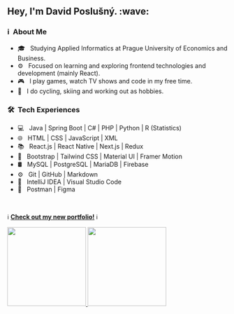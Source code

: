 <h2> Hey, I'm David Poslušný. :wave:</h2>

<h3> ℹ️ &nbsp;About Me </h3>

- 🎓 &nbsp; Studying Applied Informatics at Prague University of Economics and Business.
- ⚙ &nbsp; Focused on learning and exploring frontend technologies and development (mainly React).
- 🎮 &nbsp; I play games, watch TV shows and code in my free time.
- 🎨 &nbsp; I do cycling, skiing and working out as hobbies.

<h3> 🛠 &nbsp;Tech Experiences</h3>

- 💻 &nbsp; Java | Spring Boot | C# | PHP | Python | R (Statistics) 
- 🌐 &nbsp; HTML | CSS | JavaScript | XML
- 📚 &nbsp; React.js | React Native | Next.js | Redux
- 🎨 &nbsp; Bootstrap | Tailwind CSS | Material UI | Framer Motion
- 🛢 &nbsp; MySQL | PostgreSQL | MariaDB | Firebase
- ⚙️ &nbsp; Git | GitHub | Markdown
- 🔧 &nbsp; IntelliJ IDEA | Visual Studio Code
- 📐 &nbsp; Postman | Figma
<br/>

ℹ️ [**Check out my new portfolio!**](https://davidposlusny.netlify.app/) ℹ️

<a href="https://github.com/itsDaiton">
  <img height="180em" src="https://github-readme-stats.vercel.app/api?username=itsDaiton&theme=buefy&show_icons=true" />
  <img height="180em" src="https://github-readme-stats.vercel.app/api/top-langs/?username=itsDaiton&theme=buefy&layout=compact" />
</a>

<br/>
